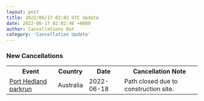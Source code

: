 ```yaml
---
layout: post
title: 2022/06/17 02:02 UTC Update
date: 2022-06-17 02:02:46 +0000
author: Cancellations Bot
category: 'Cancellation Update'
---
```


<h3>New Cancellations</h3>
<div class='hscrollable'>
<table style='width: 100%'>
    <tr>
        <th>Event</th>
        <th>Country</th>
        <th>Date</th>
        <th>Cancellation Note</th>
    </tr>
    <tr>
        <td><a href="https://www.parkrun.com.au/porthedland">Port Hedland parkrun</a></td>
        <td>Australia</td>
        <td>2022-06-18</td>
        <td>Path closed due to construction site.</td>
    </tr>
</table>
</div>
